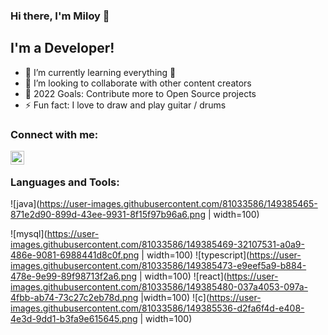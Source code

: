 ### Hi there, I'm Miloy 👋 



## I'm a Developer!


- 🌱 I’m currently learning everything 🤣
- 👯 I’m looking to collaborate with other content creators
- 🥅 2022 Goals: Contribute more to Open Source projects
- ⚡ Fun fact: I love to draw and play guitar / drums

### Connect with me:

[<img align="left" alt="codeSTACKr | LinkedIn" width="22px" src="https://cdn.jsdelivr.net/npm/simple-icons@v3/icons/linkedin.svg" />][linkedin]
<br />

### Languages and Tools:

![java](https://user-images.githubusercontent.com/81033586/149385465-871e2d90-899d-43ee-9931-8f15f97b96a6.png | width=100)

![mysql](https://user-images.githubusercontent.com/81033586/149385469-32107531-a0a9-486e-9081-6988441d8c0f.png | width=100)
![typescript](https://user-images.githubusercontent.com/81033586/149385473-e9eef5a9-b884-478e-9e99-89f98713f2a6.png | width=100)
![react](https://user-images.githubusercontent.com/81033586/149385480-037a4053-097a-4fbb-ab74-73c27c2eb78d.png |width=100)
![c](https://user-images.githubusercontent.com/81033586/149385536-d2fa6f4d-e408-4e3d-9dd1-b3fa9e615645.png | width=100)

<br />
<br />




[linkedin]: https://www.linkedin.com/in/s-m-miloy-rahman-8a2b0b209/
